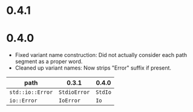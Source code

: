 # 0.4.1

# 0.4.0
* Fixed variant name construction: Did not actually consider each path segment as a proper word.
* Cleaned up variant names: Now strips "Error" suffix if present.

| path | 0.3.1 | 0.4.0 |
| --- | --- | --- |
| `std::io::Error` | `StdioError` | `StdIo` |
| `io::Error` | `IoError` | `Io` |
